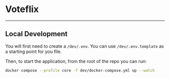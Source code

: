 # Voteflix

---

## Local Development

You will first need to create a `/dev/.env`. You can use `/dev/.env.template` as a starting point for you file.

Then, to start the application, from the root of the repo you can run:

```sh
docker compose --profile core -f dev/docker-compose.yml up --watch
```